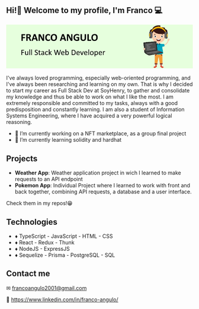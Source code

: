 
## Hi!👋 Welcome to my profile, I'm Franco 💻

<img src="github-banner.jpg" alt="programmer cartoon" />

I've always loved programming, especially web-oriented programming, and I've always been researching and learning on my own. That is why I decided to start my career as Full Stack Dev at SoyHenry, to gather and consolidate my knowledge and thus be able to work on what I like the most.
I am extremely responsible and committed to my tasks, always with a good predisposition and constantly learning. I am also a student of Information Systems Engineering, where I have acquired a very powerful logical reasoning.

- 🔭 I’m currently working on a NFT marketplace, as a group final project 
- 🌱 I’m currently learning solidity and hardhat

## Projects

- **Weather App**: Weather application project in wich I learned to make requests to an API endpoint
- **Pokemon App**: Individual Project where I learned to work with front and back together, combining API requests, a database and a user interface.

Check them in my repos!😁


## Technologies

- ♦ TypeScript - JavaScript - HTML - CSS
- ♦ React - Redux - Thunk
- ♦ NodeJS - ExpressJS
- ♦ Sequelize - Prisma - PostgreSQL - SQL

## Contact me

✉ francoangulo2001@gmail.com

👔 https://www.linkedin.com/in/franco-angulo/

<!--
**francoa7/francoa7** is a ✨ _special_ ✨ repository because its `README.md` (this file) appears on your GitHub profile.

Here are some ideas to get you started:


- 👯 I’m looking to collaborate on ...
- 🤔 I’m looking for help with ...
- 💬 Ask me about ...
- 📫 How to reach me: ...
- 😄 Pronouns: ...
- ⚡ Fun fact: ...
-->
